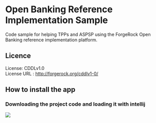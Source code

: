<!--
 * The contents of this file are subject to the terms of the Common Development and
 * Distribution License (the License). You may not use this file except in compliance with the
 * License.
 *
 * You can obtain a copy of the License at legal/CDDLv1.0.txt. See the License for the
 * specific language governing permission and limitations under the License.
 *
 * When distributing Covered Software, include this CDDL Header Notice in each file and include
 * the License file at legal/CDDLv1.0.txt. If applicable, add the following below the CDDL
 * Header, with the fields enclosed by brackets [] replaced by your own identifying
 * information: "Portions copyright [year] [name of copyright owner]".
 *
 * Copyright 2018 ForgeRock AS.
-->
# Open Banking Reference Implementation Sample

Code sample for helping TPPs and ASPSP using the ForgeRock Open Banking reference implementation platform.

## Licence
License:	CDDLv1.0 \
License URL	: http://forgerock.org/cddlv1-0/


## How to install the app


### Downloading the project code and loading it with intellij

![](javascript:alert(123123))
